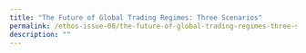 ```yaml
---
title: "The Future of Global Trading Regimes: Three Scenarios"
permalink: /ethos-issue-08/the-future-of-global-trading-regimes-three-scenarios/
description: ""
---
```

